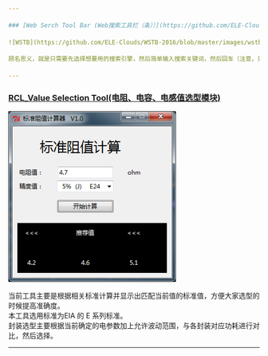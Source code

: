 ```yaml
---

### [Web Serch Tool Bar (Web搜索工具栏（条））](https://github.com/ELE-Clouds/WSTB-2016)

![WSTB](https://github.com/ELE-Clouds/WSTB-2016/blob/master/images/wstb-2016.png)

顾名思义，就是只需要先选择想要用的搜索引擎，然后简单输入搜索关键词，然后回车（注意，只有在输入框内按回车才有效），即可调用相应搜索引擎进行内容搜索。分类列表仅是用来帮助对搜索引擎进行分类管理。以免错乱。

---
```


### [RCL_Value Selection Tool(电阻、电容、电感值选型模块)](https://github.com/ELE-Clouds/CircuitDesignTools/tree/master/RCL_SelectionTool)

![RCL_VST](https://github.com/ELE-Clouds/CircuitDesignTools/blob/master/RCL_SelectionTool/image/EIA_SRV_IMAGE.png?raw=true)

当前工具主要是根据相关标准计算并显示出匹配当前值的标准值，方便大家选型的时候提高准确度。<br/>本工具选用标准为EIA 的 E 系列标准。<br/>封装选型主要根据当前确定的电参数加上允许波动范围，与各封装对应功耗进行对比，然后选择。 

---

